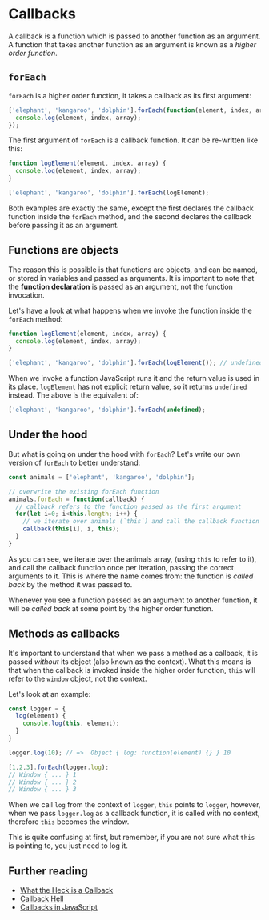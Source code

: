 # Callbacks

A callback is a function which is passed to another function as an argument. A function that takes another function as an argument is known as a _higher order function_.


## `forEach`

`forEach` is a higher order function, it takes a callback as its first argument:

```js
['elephant', 'kangaroo', 'dolphin'].forEach(function(element, index, array) {
  console.log(element, index, array);
});
```

The first argument of `forEach` is a callback function. It can be re-written like this:

```js
function logElement(element, index, array) {
  console.log(element, index, array);
}

['elephant', 'kangaroo', 'dolphin'].forEach(logElement);
```

Both examples are exactly the same, except the first declares the callback function inside the `forEach` method, and the second declares the callback before passing it as an argument.

## Functions are objects

The reason this is possible is that functions are objects, and can be named, or stored in variables and passed as arguments. It is important to note that the **function declaration** is passed as an argument, not the function invocation.

Let's have a look at what happens when we invoke the function inside the `forEach` method:

```js
function logElement(element, index, array) {
  console.log(element, index, array);
}

['elephant', 'kangaroo', 'dolphin'].forEach(logElement()); // undefined is not a function
```

When we invoke a function JavaScript runs it and the return value is used in its place. `logElement` has not explicit return value, so it returns `undefined` instead. The above is the equivalent of:

```js
['elephant', 'kangaroo', 'dolphin'].forEach(undefined);
```

## Under the hood

But what is going on under the hood with `forEach`? Let's write our own version of `forEach` to better understand:

```js
const animals = ['elephant', 'kangaroo', 'dolphin'];

// overwrite the existing forEach function
animals.forEach = function(callback) {
  // callback refers to the function passed as the first argument
  for(let i=0; i<this.length; i++) {
    // we iterate over animals (`this`) and call the callback function once per iteration, passing the element, index and array
    callback(this[i], i, this);
  }
}
```

As you can see, we iterate over the animals array, (using `this` to refer to it), and call the callback function once per iteration, passing the correct arguments to it. This is where the name comes from: the function is _called back_ by the method it was passed to.

Whenever you see a function passed as an argument to another function, it will be _called back_ at some point by the higher order function.

## Methods as callbacks

It's important to understand that when we pass a method as a callback, it is passed _without_ its object (also known as the context). What this means is that when the callback is invoked inside the higher order function, `this` will refer to the `window` object, not the context.

Let's look at an example:

```js
const logger = {
  log(element) {
    console.log(this, element);
  }
}

logger.log(10); // =>  Object { log: function(element) {} } 10

[1,2,3].forEach(logger.log);
// Window { ... } 1
// Window { ... } 2
// Window { ... } 3
```

When we call `log` from the context of `logger`, `this` points to `logger`, however, when we pass `logger.log` as a callback function, it is called with no context, therefore `this` becomes the window.

This is quite confusing at first, but remember, if you are not sure what `this` is pointing to, you just need to log it.

## Further reading

- [What the Heck is a Callback](https://codeburst.io/javascript-what-the-heck-is-a-callback-aba4da2deced)
- [Callback Hell](http://callbackhell.com/)
- [Callbacks in JavaScript](https://zellwk.com/blog/callbacks/)
